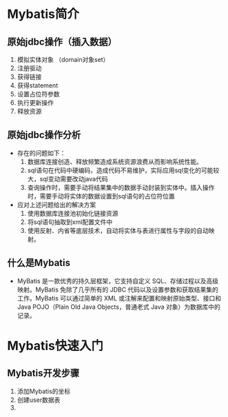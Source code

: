 # Mybatis简介

## 原始jdbc操作（插入数据）

1. 模拟实体对象 （domain对象set）
2. 注册驱动
3. 获得链接
4. 获得statement
5. 设置占位符参数
6. 执行更新操作
7. 释放资源

## 原始jdbc操作分析

* 存在的问题如下：
  1. 数据库连接创造、释放频繁造成系统资源浪费从而影响系统性能。
  2. sql语句在代码中硬编码，造成代码不易维护，实际应用sql变化的可能较大，sql变动需要改动java代码
  3. 查询操作时，需要手动将结果集中的数据手动封装到实体中。插入操作时，需要手动将实体的数据设置到sql语句的占位符位置
* 应对上述问题给出的解决方案
  1. 使用数据库连接池初始化链接资源
  2. 将sql语句抽取到xml配置文件中
  3. 使用反射、内省等底层技术，自动将实体与表进行属性与字段的自动映射。

## 什么是Mybatis

* MyBatis 是一款优秀的持久层框架，它支持自定义 SQL、存储过程以及高级映射。MyBatis 免除了几乎所有的 JDBC 代码以及设置参数和获取结果集的工作。MyBatis 可以通过简单的 XML 或注解来配置和映射原始类型、接口和 Java POJO（Plain Old Java Objects，普通老式 Java 对象）为数据库中的记录。

# Mybatis快速入门

## Mybatis开发步骤

1. 添加Mybatis的坐标
2. 创建user数据表
3. 

